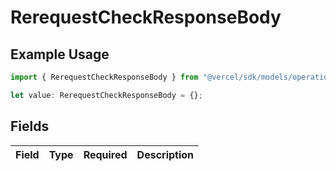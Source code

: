 # RerequestCheckResponseBody

## Example Usage

```typescript
import { RerequestCheckResponseBody } from "@vercel/sdk/models/operations/rerequestcheck.js";

let value: RerequestCheckResponseBody = {};
```

## Fields

| Field       | Type        | Required    | Description |
| ----------- | ----------- | ----------- | ----------- |